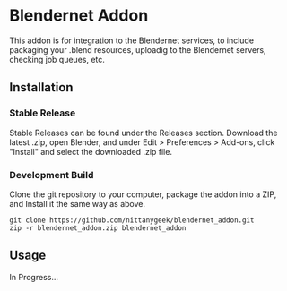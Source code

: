 # Blendernet Addon

This addon is for integration to the Blendernet services, to include packaging your .blend resources, uploadig to the Blendernet servers, checking job queues, etc.

## Installation

### Stable Release
Stable Releases can be found under the Releases section.  Download the latest .zip, open Blender, and under Edit > Preferences > Add-ons, click "Install" and select the downloaded .zip file.

### Development Build
Clone the git repository to your computer, package the addon into a ZIP, and Install it the same way as above.
```
git clone https://github.com/nittanygeek/blendernet_addon.git
zip -r blendernet_addon.zip blendernet_addon
```

## Usage
In Progress...
